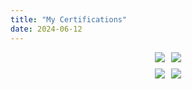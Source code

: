 ```yaml
---
title: "My Certifications"
date: 2024-06-12
---
```

<style>
    .image-gallery {
        display: flex;
        flex-direction: column;
        gap: 10px; /* Increased gap between rows */
        width: 100%;
        height: auto;
    }
    .image-row {
        display: flex;
        flex-direction: row;
        flex-wrap: wrap;
        max-width: 100%;
        justify-content: center;
        gap: 10px; /* Added gap between images */
    }
    .certificate-link {
        max-width: 33%;
    }
    .certificate-link2 {
        max-width: 30%;
    }
</style>
<div class="image-gallery">
    <div class="image-row">
        <a href="https://www.credly.com/badges/d16518fb-a2a4-4a65-9ca7-a42ffdd57613/public_url" class="certificate-link">
            <img src="/architectassociateaws.png">
        </a>
        <a href="https://www.credly.com/badges/d7800944-e535-4326-9dfc-e8beed98268a/public_url" class="certificate-link">
            <img src="/devassociateaws.png">
        </a>
    </div>
    <div class="image-row">
        <a href="https://www.credly.com/badges/7b13f767-fb6b-4600-b12b-1bf23fe731dc/public_url" class="certificate-link2">
            <img src="/vmware_cert_VCPNV19.png">
        </a>
        <a href="https://www.credly.com/badges/3046c605-a0bc-41e6-b7d1-bb1c53c43f4c/public_url" class="certificate-link2">
            <img src="/vmware_knowledge_vsphere6.png">
        </a>
    </div>
</div>



